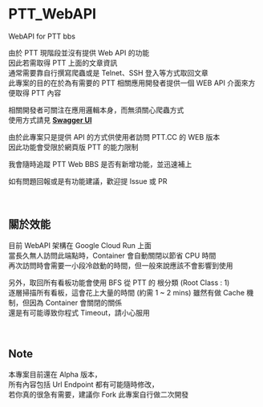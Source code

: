 # PTT_WebAPI
WebAPI for PTT bbs

由於 PTT 現階段並沒有提供 Web API 的功能  
因此若需取得 PTT 上面的文章資訊  
通常需要靠自行撰寫爬蟲或是 Telnet、SSH 登入等方式取回文章  
此專案的目的在於為有需要的 PTT 相關應用開發者提供一個 WEB API 介面來方便取得 PTT 內容

相關開發者可關注在應用邏輯本身，而無須關心爬蟲方式  
使用方式請見 **[Swagger UI](https://ptt-webapi-ciqjdh7yiq-de.a.run.app)**

由於此專案只是提供 API 的方式供使用者訪問 PTT.CC 的 WEB 版本  
因此功能會受限於網頁版 PTT 的能力限制

我會隨時追蹤 PTT Web BBS 是否有新增功能，並迅速補上  

如有問題回報或是有功能建議，歡迎提 Issue 或 PR

<br>

## 關於效能
目前 WebAPI 架構在 Google Cloud Run 上面  
當長久無人訪問此端點時，Container 會自動關閉以節省 CPU 時間  
再次訪問時會需要一小段冷啟動的時間，但一般來說應該不會影響到使用  

另外，取回所有看板功能會使用 BFS 從 PTT 的 根分類 (Root Class : 1)  
逐層掃描所有看板，這會花上大量的時間 (約需 1 ~ 2 mins)
雖然有做 Cache 機制，但因為 Container 會關閉的關係  
還是有可能導致你程式 Timeout，請小心服用

<br>

## Note
本專案目前還在 Alpha 版本，  
所有內容包括 Url Endpoint 都有可能隨時修改，  
若你真的很急有需要，建議你 Fork 此專案自行做二次開發  

